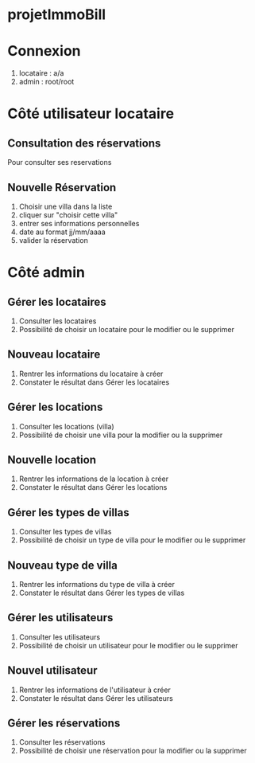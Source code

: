 # projetImmoBill
# Connexion 
1. locataire : a/a
2. admin : root/root
# Côté utilisateur locataire
## Consultation des réservations 
Pour consulter ses reservations
## Nouvelle Réservation
1. Choisir une villa dans la liste
2. cliquer sur "choisir cette villa"
3. entrer ses informations personnelles
4. date au format jj/mm/aaaa
5. valider la réservation
# Côté admin
## Gérer les locataires
1. Consulter les locataires
2. Possibilité de choisir un locataire pour le modifier ou le supprimer
## Nouveau locataire
1. Rentrer les informations du locataire à créer
2. Constater le résultat dans Gérer les locataires
## Gérer les locations
1. Consulter les locations (villa)
2. Possibilité de choisir une villa pour la modifier ou la supprimer
## Nouvelle location
1. Rentrer les informations de la location à créer
2. Constater le résultat dans Gérer les locations
## Gérer les types de villas
1. Consulter les types de villas
2. Possibilité de choisir un type de villa pour le modifier ou le supprimer
## Nouveau type de villa
1. Rentrer les informations du type de villa à créer
2. Constater le résultat dans Gérer les types de villas
## Gérer les utilisateurs
1. Consulter les utilisateurs
2. Possibilité de choisir un utilisateur pour le modifier ou le supprimer
## Nouvel utilisateur
1. Rentrer les informations de l'utilisateur à créer
2. Constater le résultat dans Gérer les utilisateurs
## Gérer les réservations
1. Consulter les réservations
2. Possibilité de choisir une réservation pour la modifier ou la supprimer
